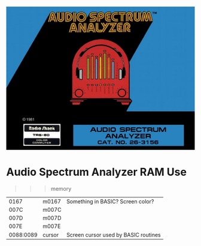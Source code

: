
![RAM](Spectrum.jpg)

# Audio Spectrum Analyzer RAM Use


>>> memory

| | | |
| --- | --- | --- |
| 0167 | m0167 | Something in BASIC? Screen color? |
| 007C      | m007C                | |
| 007D      | m007D                | |
| 007E      | m007E                | |
| 0088:0089 | cursor               | Screen cursor used by BASIC routines |

